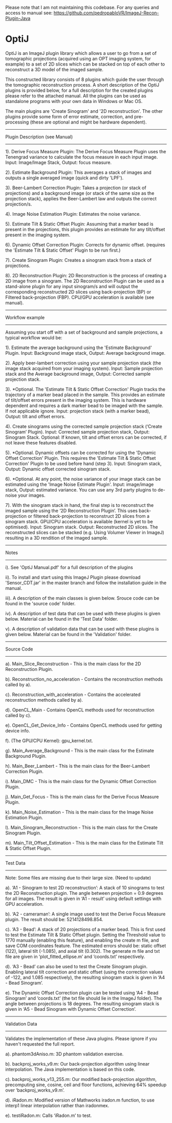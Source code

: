 Please note that I am not maintaining this codebase. For any queries and access to manual see: https://github.com/pedropabloVR/ImageJ-Recon-Plugin-Java

# OptiJ

OptiJ is an ImageJ plugin library which allows a user to go from a set of tomographic projections (acquired using an OPT imaging system, for example) to a set of 2D slices which can be stacked on top of each other to reconstruct a 3D model of the imaged sample.

This constructed library consists of 8 plugins which guide the user through the tomographic reconstruction process. A short description of the OptiJ plugins is provided below, for a full description for the created plugins please refer to the attached manual.  All the plugins can be used as standalone programs with your own data in Windows or Mac OS.

The main plugins are 'Create Sinogram' and '2D reconstruction'. The other plugins provide some form of error estimate, correction, and pre-processing (these are optional and might be hardware dependent).

********************
Plugin Description (see Manual)
********************

1). Derive Focus Measure Plugin: The Derive Focus Measure Plugin uses the Tenengrad variance to calculate the focus measure in each input image. Input: Image/Image Stack, Output: focus measure.

2). Estimate Background Plugin: This averages a stack of images and outputs a single averaged image (quick and dirty 'LPF').

3). Beer-Lambert Correction Plugin: Takes a projection (or stack of projections) and a background image (or stack of the same size as the projection stack), applies the Beer-Lambert law and outputs the correct projection/s.

4). Image Noise Estimation Plugin: Estimates the noise variance.

5). Estimate Tilt & Static Offset Plugin: Assuming that a marker bead is present in the projections, this plugin provides an estimate for any tilt/offset present in the imaging system.

6). Dynamic Offset Correction Plugin: Corrects for dynamic offset. (requires the 'Estimate Tilt & Static Offset' Plugin to be run first.)

7). Create Sinogram Plugin: Creates a sinogram stack from a stack of projections.

8). 2D Reconstruction Plugin: 2D Reconstruction is the process of creating a 2D image from a sinogram. The 2D Reconstruction Plugin can be used as a stand-alone plugin for any input sinogram/s and will output the corresponding reconstructed 2D slices using back-projection (BP) or Filtered back-projection (FBP). CPU/GPU acceleration is available (see manual).

********************
Workflow example
********************

Assuming you start off with a set of background and sample projections, a typical workflow would be:

1). Estimate the average background using the 'Estimate Background' Plugin. Input: Background image stack, Output: Average background image.

2). Apply beer-lambert correction using your sample projection stack (the image stack acquired from your imaging system). Input: Sample projection stack and the Average background image, Output: Corrected sample projection stack.

3). *Optional. The 'Estimate Tilt & Static Offset Correction' Plugin tracks the trajectory of a marker bead placed in the sample. This provides an estimate of tilt/offset errors present in the imaging system. This is hardware dependent and requires a dark marker bead to be imaged with the sample. If not applicable ignore. Input: projection stack (with a marker bead), Output: tilt and offset errors.

4). Create sinograms using the corrected sample projection stack (‘Create Sinogram’ Plugin). Input: Corrected sample projection stack, Output: Sinogram Stack. Optional: If known, tilt and offset errors can be corrected, if not leave these features disabled.

5). *Optional. Dynamic offsets can be corrected for using the 'Dynamic Offset Correction' Plugin. This requires the 'Estimate Tilt & Static Offset Correction' Plugin to be used before hand (step 3). Input: Sinogram stack, Output: Dynamic offset corrected sinogram stack.

6). *Optional. At any point, the noise variance of your image stack can be estimated using the 'Image Noise Estimate Plugin'. Input: image/image stack, Output: estimated variance. You can use any 3rd party plugins to de-noise your images.

7). With the sinogram stack in hand, the final step is to reconstruct the imaged sample using the ‘2D Reconstruction Plugin’. This uses back-projection or filtered back-projection to reconstruct 2D slices from a sinogram stack. GPU/CPU acceleration is available (kernel is yet to be optimised). Input: Sinogram stack. Output: Reconstructed 2D slices. The reconstructed slices can be stacked (e.g. Using Volumer Viewer in ImageJ) resulting in a 3D rendition of the imaged sample.


********************
Notes
********************
  i). See 'OptiJ Manual.pdf' for a full description of the plugins

  ii). To install and start using this ImageJ Plugin please download 'Sensor_CDT.jar' in the master branch and follow the installation guide in the manual.

  iii). A description of the main classes is given below. Srouce code can be found in the 'source code' folder.

  iv). A description of test data that can be used with these plugins is given below. Material can be found in the 'Test Data' folder.

  v). A description of validation data that can be used with these plugins is given below. Material can be found in the 'Validation' folder.


********************
Source Code
********************
a). Main_Slice_Reconstruction - This is the main class for the 2D Reconstruction Plugin.

b). Reconstruction_no_acceleration - Contains the reconstruction methods called by a).

c). Reconstruction_with_acceleration - Contains the accelerated reconstruction methods called by a).

d). OpenCL_Main - Contains OpenCL methods used for reconstruction called by c).

e). OpenCL_Get_Device_Info - Contains OpenCL methods used for getting device info.

f). (The GPU/CPU Kernel): gpu_kernel.txt.

g). Main_Average_Background - This is the main class for the Estimate Background Plugin.

h). Main_Beer_Lambert - This is the main class for the Beer-Lambert Correction Plugin.

i). Main_DMC - This is the main class for the Dynamic Offset Correction Plugin.

j). Main_Get_Focus - This is the main class for the Derive Focus Measure Plugin.

k). Main_Noise_Estimation - This is the main class for the Image Noise Estimation Plugin.

l). Main_Sinogram_Reconstruction - This is the main class for the Create Sinogram Plugin.

m). Main_Tilt_Offset_Estimation - This is the main class for the Estimate Tilt & Static Offset Plugin.

********************
Test Data
********************
Note: Some files are missing due to their large size. (Need to update)

a). ‘A1 - Sinogram to test 2D reconstruction’: A stack of 10 sinograms to test the 2D Reconstruction plugin. The angle between projection = 0.9 degrees for all images. The result is given in ‘A1 - result’ using default settings with GPU acceleration.

b). ‘A2 - cameraman’: A single image used to test the Derive Focus Measure plugin. The result should be: 5214128498.854.

c). ‘A3 - Bead’: A stack of 20 projections of a marker bead. This is first used to test the Estimate Tilt & Static Offset plugin. Setting the Threshold value to 1770 manually (enabling this feature), and enabling the create m file, and save COM coordinates feature. The estimated errors should be: static offset (122), lateral tilt (-1.085), and axial tilt (0.302). The generate m file and txt file are given in ‘plot_fitted_ellipse.m’ and ‘coords.txt’ respectively.

d). ‘A3 - Bead’ can also be used to test the Create Sinogram plugin. Enabling lateral tilt correction and static offset (using the correction values of -122, and 1.085 respectively), the resulting sinogram stack is given in ‘A4 - Bead Sinogram’.

e). The Dynamic Offset Correction plugin can be tested using ‘A4 - Bead Sinogram’ and ‘coords.txt’ (the txt file should lie in the ImageJ folder). The angle between projections is 18 degrees. The resulting sinogram stack is given in ‘A5 - Bead Sinogram with Dynamic Offset Correction’.

********************
Validation Data
********************

Validates the implementation of these Java plugins. Please ignore if you haven't requested the full report.

a). phantom3dAniso.m: 3D phantom validation exercise.

b). backproj_works_v9.m: Our back-projection algorithm using linear interpolation. The Java implementation is based on this code.

c). backproj_works_v13_255.m: Our modified back-projection algorithm, precomputing sine, cosine, ceil and floor functions, achieving 64% speedup over ‘backproj_works_v9.m’.

d). iRadon.m: Modified version of Mathworks iradon.m function, to use interp1 linear interpolation rather than iradonmex.

e). testiRadon.m: Calls ‘iRadon.m’ to test.
